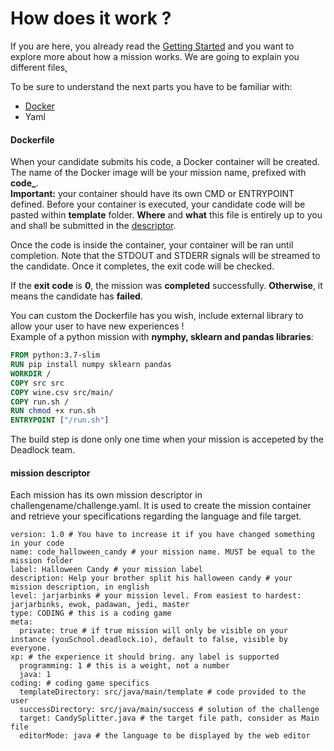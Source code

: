 # How does it work ?
If you are here, you already read the [Getting Started](/#getting-started) and you want to explore more about how a mission works.
We are going to explain you different files, 


To be sure to understand the next parts you have to be familiar with:

* [Docker](https://www.docker.com/)
* Yaml

#### Dockerfile
When your candidate submits his code, a Docker container will be created.
The name of the Docker image will be your mission name, prefixed with **code_**.  
**Important:** your container should have its own CMD or ENTRYPOINT defined.
Before your container is executed, your candidate code will be pasted within **template** folder.
**Where** and **what** this file is entirely up to you and shall be submitted in the [descriptor](#challenge-descriptor).

Once the code is inside the container, your container will be ran until completion.
Note that the STDOUT and STDERR signals will be streamed to the candidate.
Once it completes, the exit code will be checked.

If the **exit code** is **0**, the mission was **completed** successfully.
**Otherwise**, it means the candidate has **failed**.

You can custom the Dockerfile has you wish, include external library to allow your user to have new experiences !  
Example of a python mission with **nymphy, sklearn and pandas libraries**:  
```Dockerfile
FROM python:3.7-slim
RUN pip install numpy sklearn pandas
WORKDIR /
COPY src src
COPY wine.csv src/main/
COPY run.sh /
RUN chmod +x run.sh
ENTRYPOINT ["/run.sh"]
```
The build step is done only one time when your mission is accepeted by the Deadlock team.


#### mission descriptor
Each mission has its own mission descriptor in challengename/challenge.yaml.
It is used to create the mission container and retrieve your specifications regarding the language and file target.

```
version: 1.0 # You have to increase it if you have changed something in your code
name: code_halloween_candy # your mission name. MUST be equal to the mission folder
label: Halloween Candy # your mission label
description: Help your brother split his halloween candy # your mission description, in english
level: jarjarbinks # your mission level. From easiest to hardest: jarjarbinks, ewok, padawan, jedi, master
type: CODING # this is a coding game
meta:
  private: true # if true mission will only be visible on your instance (youSchool.deadlock.io), default to false, visible by everyone.
xp: # the experience it should bring. any label is supported
  programming: 1 # this is a weight, not a number
  java: 1
coding: # coding game specifics
  templateDirectory: src/java/main/template # code provided to the user
  successDirectory: src/java/main/success # solution of the challenge
  target: CandySplitter.java # the target file path, consider as Main file
  editorMode: java # the language to be displayed by the web editor
```